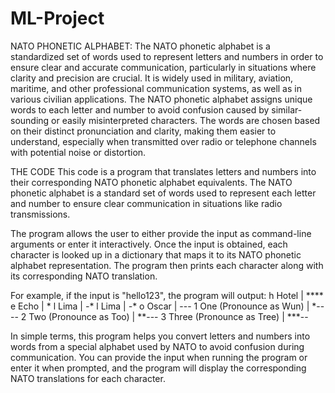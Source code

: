 # ML-Project
NATO PHONETIC ALPHABET:
The NATO phonetic alphabet is a standardized set of words used to represent letters and numbers in order to ensure clear and accurate communication, particularly in situations where clarity and precision are crucial. It is widely used in military, aviation, maritime, and other professional communication systems, as well as in various civilian applications.
The NATO phonetic alphabet assigns unique words to each letter and number to avoid confusion caused by similar-sounding or easily misinterpreted characters. The words are chosen based on their distinct pronunciation and clarity, making them easier to understand, especially when transmitted over radio or telephone channels with potential noise or distortion.

THE CODE
This code is a program that translates letters and numbers into their corresponding NATO phonetic alphabet equivalents. 
The NATO phonetic alphabet is a standard set of words used to represent each letter and number to ensure clear communication in situations like radio transmissions.

The program allows the user to either provide the input as command-line arguments or enter it interactively. 
Once the input is obtained, each character is looked up in a dictionary that maps it to its NATO phonetic alphabet representation. 
The program then prints each character along with its corresponding NATO translation.

For example, if the input is "hello123", the program will output:
h Hotel   |  ****
e Echo    |  *
l Lima    |  *-**
l Lima    |  *-**
o Oscar   |  ---
1 One (Pronounce as Wun)    |  *----
2 Two (Pronounce as Too)    |  **---
3 Three (Pronounce as Tree) |  ***--

In simple terms, this program helps you convert letters and numbers into words from a special alphabet used by NATO to avoid confusion during communication. You can provide the input when running the program or enter it when prompted, and the program will display the corresponding NATO translations for each character.
